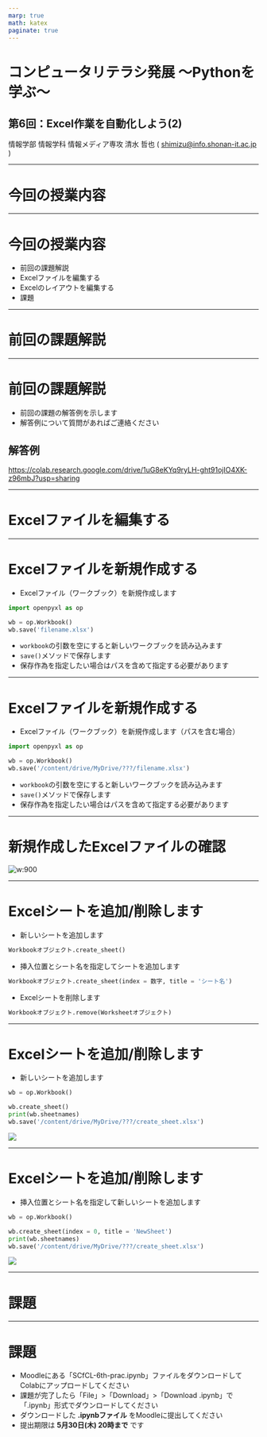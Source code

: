 ```yaml
---
marp: true
math: katex
paginate: true
---
```


# コンピュータリテラシ発展 〜Pythonを学ぶ〜

## 第6回：Excel作業を自動化しよう(2)

情報学部 情報学科 情報メディア専攻
清水 哲也 ( shimizu@info.shonan-it.ac.jp )

---

# 今回の授業内容

---

# 今回の授業内容

- 前回の課題解説
- Excelファイルを編集する
- Excelのレイアウトを編集する
- 課題

---

# 前回の課題解説

---

# 前回の課題解説

- 前回の課題の解答例を示します
- 解答例について質問があればご連絡ください

## 解答例

https://colab.research.google.com/drive/1uG8eKYq9ryLH-ght91ojIO4XK-z96mbJ?usp=sharing

---

# Excelファイルを編集する

---

# Excelファイルを新規作成する

- Excelファイル（ワークブック）を新規作成します

```python
import openpyxl as op

wb = op.Workbook()
wb.save('filename.xlsx')
```

- `workbook`の引数を空にすると新しいワークブックを読み込みます
- `save()`メソッドで保存します
- 保存作為を指定したい場合はパスを含めて指定する必要があります

---

# Excelファイルを新規作成する

- Excelファイル（ワークブック）を新規作成します（パスを含む場合）

```python
import openpyxl as op

wb = op.Workbook()
wb.save('/content/drive/MyDrive/???/filename.xlsx')
```

- `workbook`の引数を空にすると新しいワークブックを読み込みます
- `save()`メソッドで保存します
- 保存作為を指定したい場合はパスを含めて指定する必要があります

---

# 新規作成したExcelファイルの確認

![w:900](img/06-001.png)

---

# Excelシートを追加/削除します

- 新しいシートを追加します

```py
Workbookオブジェクト.create_sheet()
```

- 挿入位置とシート名を指定してシートを追加します

```py
Workbookオブジェクト.create_sheet(index = 数字, title = 'シート名')
```

- Excelシートを削除します

```py
Workbookオブジェクト.remove(Worksheetオブジェクト)
```

---

# Excelシートを追加/削除します

- 新しいシートを追加します

```py
wb = op.Workbook()

wb.create_sheet()
print(wb.sheetnames)
wb.save('/content/drive/MyDrive/???/create_sheet.xlsx')
```

![](img/06-002.png)

---

# Excelシートを追加/削除します

- 挿入位置とシート名を指定して新しいシートを追加します

```py
wb = op.Workbook()

wb.create_sheet(index = 0, title = 'NewSheet')
print(wb.sheetnames)
wb.save('/content/drive/MyDrive/???/create_sheet.xlsx')
```

![](img/06-003.png)

---

# 課題

---

# 課題

- Moodleにある「SCfCL-6th-prac.ipynb」ファイルをダウンロードしてColabにアップロードしてください
- 課題が完了したら「File」>「Download」>「Download .ipynb」で「.ipynb」形式でダウンロードしてください
- ダウンロードした **.ipynbファイル** をMoodleに提出してください
- 提出期限は **5月30日(木) 20時まで** です
